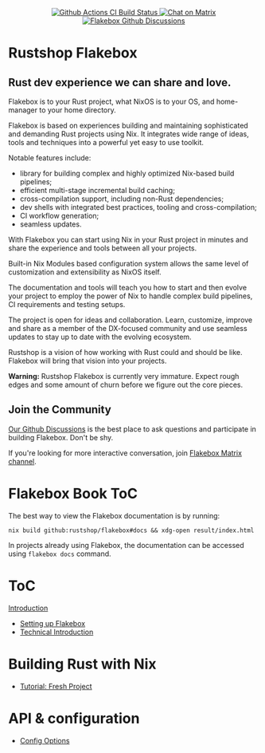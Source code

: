 <!-- WARNING: THIS FILE IS AUTO-GENERATED. EDIT ./docs/README.md instead -->

<p align="center">
  <a href="https://github.com/rustshop/flakebox/actions/workflows/flakebox-ci.yml">
      <img src="https://github.com/rustshop/flakebox/actions/workflows/flakebox-ci.yml/badge.svg" alt="Github Actions CI Build Status">
  </a>
  <a href="https://matrix.to/#/#flakebox:matrix.org"><img alt="Chat on Matrix" src="https://img.shields.io/matrix/flakebox:matrix.org.svg"></a>
  <a href="https://github.com/rustshop/flakebox/discussions">
    <img src="https://img.shields.io/badge/commmunity-discussion-blue" alt="Flakebox Github Discussions">
  </a>
</p>

# Rustshop Flakebox

## Rust dev experience we can share and love.

Flakebox is to your Rust project, what NixOS is to your OS, and
home-manager to your home directory.

Flakebox is based on experiences building and maintaining sophisticated
and demanding Rust projects using Nix. It integrates wide range of
ideas, tools and techniques into a powerful yet easy to use toolkit.

Notable features include:

* library for building complex and highly optimized Nix-based build pipelines;
* efficient multi-stage incremental build caching;
* cross-compilation support, including non-Rust dependencies;
* dev shells with integrated best practices, tooling and cross-compilation;
* CI workflow generation;
* seamless updates.

With Flakebox you can start using Nix in your Rust project in minutes
and share the experience and tools between all your projects.

Built-in Nix Modules based configuration system allows the same level of
customization and extensibility as NixOS itself.

The documentation and tools will teach you how to start and then evolve
your project to employ the power of Nix to handle complex build pipelines,
CI requirements and testing setups.

The project is open for ideas and collaboration. Learn, customize, improve and share
as a member of the DX-focused community and use seamless updates
to stay up to date with the evolving ecosystem.

Rustshop is a vision of how working with Rust could and should be like.
Flakebox will bring that vision into your projects.

**Warning:** Rustshop Flakebox is currently very immature. Expect
rough edges and some amount of churn before we figure out the
core pieces.

## Join the Community

[Our Github Discussions](https://github.com/rustshop/flakebox/discussions)
is the best place to ask questions and participate in building Flakebox. Don't be shy.

If you're looking for more interactive conversation, join [Flakebox Matrix channel](https://matrix.to/#/#flakebox:matrix.org).

# Flakebox Book ToC

The best way to view the Flakebox documentation is by running:

```
nix build github:rustshop/flakebox#docs && xdg-open result/index.html
```

In projects already using Flakebox, the documentation can be accessed using `flakebox docs` command.

# ToC

[Introduction](./docs/README.md)

- [Setting up Flakebox](./docs/getting-started.md)
- [Technical Introduction](./docs/technical-details.md) 

# Building Rust with Nix

- [Tutorial: Fresh Project](./docs/building-new-project.md)

# API & configuration

- [Config Options](./docs/nixos-options.md)

<!-- WARNING: THIS FILE IS AUTO-GENERATED. EDIT ./docs/README.md instead -->
